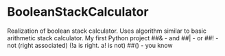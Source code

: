 # BooleanStackCalculator
Realization of boolean stack calculator. Uses algorithm similar to basic arithmetic stack calculator. My first Python project
##& - and
##| - or
##! - not (right associated) (!a is right. a! is not)
##() - you know
